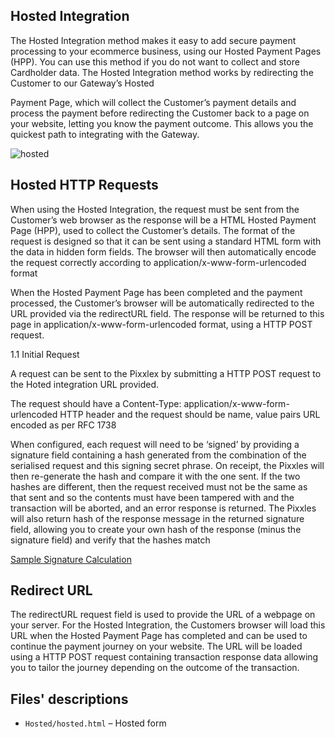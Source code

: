 ## Hosted Integration
The Hosted Integration method makes it easy to add secure payment processing to your ecommerce business, using our Hosted Payment Pages (HPP). You can use this method if you do
not want to collect and store Cardholder data.
The Hosted Integration method works by redirecting the Customer to our Gateway’s Hosted

Payment Page, which will collect the Customer’s payment details and process the payment before
redirecting the Customer back to a page on your website, letting you know the payment outcome.
This allows you the quickest path to integrating with the Gateway.

![hosted](https://github.com/Pixxles/PixxlesGatewayIntegrationGuide/assets/72015387/21159ee6-fe06-4fe3-9e38-d0427c3b0cbe)


## Hosted HTTP Requests
When using the Hosted Integration, the request must be sent from the Customer’s web browser as
the response will be a HTML Hosted Payment Page (HPP), used to collect the Customer’s details.
The format of the request is designed so that it can be sent using a standard HTML form with the
data in hidden form fields. The browser will then automatically encode the request correctly
according to application/x-www-form-urlencoded format

When the Hosted Payment Page has been completed and the payment processed, the
Customer’s browser will be automatically redirected to the URL provided via the redirectURL
field. The response will be returned to this page in application/x-www-form-urlencoded
format, using a HTTP POST request.

1.1 Initial Request

A request can be sent to the Pixxlex by submitting a HTTP POST request to the Hoted integration URL provided.

The request should have a Content-Type: application/x-www-form-urlencoded HTTP header and the request should be name, value pairs URL encoded as per RFC 1738

When configured, each request will need to be ‘signed’ by providing a signature field containing a hash generated from the combination of the serialised request and this signing secret phrase. On receipt, the Pixxles will then re-generate the hash and compare it with the one sent. If the two hashes are different, then the request received must not be the same as that sent and so the contents must have been tampered with and the transaction will be aborted, and an error response is returned. The Pixxles will also return hash of the response message in the returned signature field, allowing you to create your own hash of the response (minus the signature field) and verify that the hashes match

[Sample Signature Calculation](https://github.com/Pixxles/PixxlesGatewayIntegrationGuide/blob/main/README.md#sample-signature-calculation)


## Redirect URL
The redirectURL request field is used to provide the URL of a webpage on your server.
For the Hosted Integration, the Customers browser will load this URL when the Hosted Payment
Page has completed and can be used to continue the payment journey on your website. The URL
will be loaded using a HTTP POST request containing transaction response data allowing you to
tailor the journey depending on the outcome of the transaction.

## Files' descriptions  

-  `Hosted/hosted.html` – Hosted form

